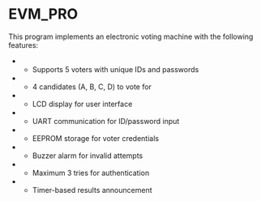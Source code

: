 # EVM_PRO
This program implements an electronic voting machine with the following features:
 * - Supports 5 voters with unique IDs and passwords
 * - 4 candidates (A, B, C, D) to vote for
 * - LCD display for user interface
 * - UART communication for ID/password input
 * - EEPROM storage for voter credentials
 * - Buzzer alarm for invalid attempts
 * - Maximum 3 tries for authentication
 * - Timer-based results announcement
